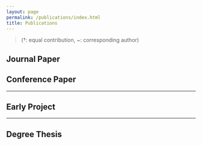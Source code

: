 ```yaml
---
layout: page
permalink: /publications/index.html
title: Publications
---
```


> (†: equal contribution, ~: corresponding author)

## Journal Paper



## Conference Paper




---

## Early Project





---

## Degree Thesis


  <br>

<br>